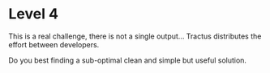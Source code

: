 # Level 4

This is a real challenge, there is not a single output...
Tractus distributes the effort between developers.

Do you best finding a sub-optimal clean and simple but useful solution.
